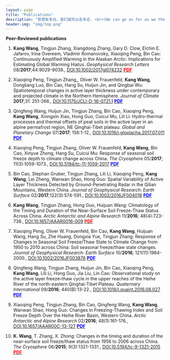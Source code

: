 ```yaml
---
layout: page 
title: "Publications" 
description: "思想有多远，我们就可以走多远. <br>(We can go as far as we thought)" 
header-img: "img/top.png" 
---
```


**Peer-Reviewed publications**

1. **Kang Wang**, Tingjun Zhang, Xiangdong Zhang, Gary D. Clow, Elchin E. Jafarov, Irina Overeem, Vladimir Romanovsky, Xiaoqing Peng, Bin Cao: Continuously Amplified Warming in the Alaskan Arctic: Implications for Estimating Global Warming Hiatus. *Geophysical Research Letters* 08/**2017**;44:9029-9038., [DOI:10.1002/2017gl074232](https://doi.org/10.1002/2017gl074232) [<span style="color:red">**PDF**</span>](pdfs/Wang_et_al-2017-Geophysical_Research_Letters.pdf)

1. Xiaoqing Peng, Tingjun Zhang,, Oliver W. Frauenfeld, **Kang Wang**, Dongliang Luo, Bin Cao, Hang Su, Huijun Jin, and Qingbai Wu: Spatiotemporal changes in active layer thickness under contemporary and projected climate in the Northern Hemisphere. *Journal of Climate* **2017**;31: 251-266., [DOI:10.1175/JCLI-D-16-0721.1](https://doi.org/10.1175/JCLI-D-16-0721.1) [<span style="color:blue">**PDF**</span>](pdfs/jcli-d-16-0721.1.pdf)

1. Qingfeng Wang, Huijun Jin, Tingjun Zhang, Bin Cao, Xiaoqing Peng, **Kang Wang**, Xiongxin Xiao, Hong Guo, Cuicui Mu, Lili Li: Hydro-thermal processes and thermal offsets of peat soils in the active layer in an alpine permafrost region, NE Qinghai-Tibet plateau. *Global and Planetary Change* 07/**2017**; 156:1-12., [DOI:10.1016/j.gloplacha.2017.07.011](https://doi.org/10.1016/j.gloplacha.2017.07.011) [<span style="color:blue">**PDF**</span>](pdfs/1-s2.0-S0921818116305161-main.pdf)

1. Xiaoqing Peng, Tingjun Zhang, Oliver W. Frauenfeld, **Kang Wang**, Bin Cao, Xinyue Zhong, Hang Su, Cuicui Mu: Response of seasonal soil freeze depth to climate change across China. *The Cryosphere* 05/**2017**; 11(3):1059-1073., [DOI:10.5194/tc-11-1059-2017](https://doi.org/10.5194/tc-11-1059-2017) [<span style="color:blue">**PDF**</span>](pdfs/tc-11-1059-2017.pdf)

1. Bin Cao, Stephan Gruber, Tingjun Zhang, Lili Li, Xiaoqing Peng, **Kang Wang**, Lei Zheng, Wanwan Shao, Hong Guo: Spatial Variability of Active Layer Thickness Detected by Ground-Penetrating Radar in the Qilian Mountains, Western China. *Journal of Geophysical Research: Earth Surface* 02/**2017**;122(3):574-591., [DOI:10.1002/2016JF004018](https://doi.org/10.1002/2016JF004018) [<span style="color:blue">**PDF**</span>](pdfs/Cao_et_al-2017-Journal_of_Geophysical_Research__Earth_Surface.pdf)

1. **Kang Wang**, Tingjun Zhang, Hong Guo, Huijuan Wang: Climatology of the Timing and Duration of the Near-Surface Soil Freeze-Thaw Status Across China. *Arctic Antarctic and Alpine Research* 11/**2016**; 48(4):723-738., [DOI:10.1657/AAAR0016-009](https://doi.org/10.1657/AAAR0016-009) [<span style="color:red">**PDF**</span>](pdfs/aaar0016-009.pdf)

1. Xiaoqing Peng, Oliver W. Frauenfeld, Bin Cao, **Kang Wang**, Huijuan Wang, Hang Su, Zhe Huang, Dongxia Yue, Tingjun Zhang: Response of Changes in Seasonal Soil Freeze/Thaw State to Climate Change from 1950 to 2010 across China: Soil seasonal freeze/thaw state changes. *Journal of Geophysical Research: Earth Surface* 10/**2016**; 121(11):1984-2000., [DOI:10.1002/2016JF003876](https://doi.org/10.1002/2016JF003876) [<span style="color:blue">**PDF**</span>](pdfs/Peng_et_al-2016-Journal_of_Geophysical_Research__Earth_Surface.pdf)

1. Qingfeng Wang, Tingjun Zhang, Huijun Jin, Bin Cao, Xiaoqing Peng, **Kang Wang**, Lili Li, Hong Guo, Jia Liu, Lin Cao: Observational study on the active layer freeze–thaw cycle in the upper reaches of the Heihe River of the north-eastern Qinghai-Tibet Plateau. *Quaternary International* 09/**2016**; 440(B):13-22., [DOI:10.1016/j.quaint.2016.08.027](https://doi.org/10.1016/j.quaint.2016.08.027) [<span style="color:blue">**PDF**</span>](pdfs/1-s2.0-S1040618215300185-main.pdf)

1. Xiaoqing Peng, Tingjun Zhang, Bin Cao, Qingfeng Wang, **Kang Wang**, Wanwan Shao, Hong Guo: Changes in Freezing-Thawing Index and Soil Freeze Depth Over the Heihe River Basin, Western China. *Arctic Antarctic and Alpine Research* 02/**2016**; 48(1):161-176., [DOI:10.1657/AAAR00C-13-127](https://doi.org/10.1657/AAAR00C-13-127) [<span style="color:blue">**PDF**</span>](pdfs/aaar00c-13-127.pdf)

1. **K. Wang**, T. Zhang, X. Zhong: Changes in the timing and duration of the near-surface soil freeze/thaw status from 1956 to 2006 across China. *The Cryosphere* 06/**2015**; 9(3):1321-1331., [DOI:10.5194/tc-9-1321-2015](https://doi.org/10.5194/tc-9-1321-2015) [<span style="color:red">**PDF**</span>](pdfs/tc-9-1321-2015.pdf)
